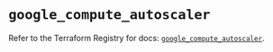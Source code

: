 # `google_compute_autoscaler`

Refer to the Terraform Registry for docs: [`google_compute_autoscaler`](https://registry.terraform.io/providers/hashicorp/google/6.3.0/docs/resources/compute_autoscaler).
